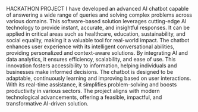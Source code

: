 HACKATHON PROJECT
I have developed an advanced AI chatbot capable of answering a wide range of queries and solving complex problems across various domains. This software-based solution leverages cutting-edge AI technology to provide instant, accurate, and insightful responses. It can be applied in critical areas such as healthcare, education, sustainability, and social equality, making it a valuable tool for real-world impact. The chatbot enhances user experience with its intelligent conversational abilities, providing personalized and context-aware solutions. By integrating AI and data analytics, it ensures efficiency, scalability, and ease of use. This innovation fosters accessibility to information, helping individuals and businesses make informed decisions. The chatbot is designed to be adaptable, continuously learning and improving based on user interactions. With its real-time assistance, it simplifies problem-solving and boosts productivity in various sectors. The project aligns with modern technological advancements, offering a feasible, impactful, and transformative AI-driven solution.
